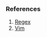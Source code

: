 ### References

1. [Regex](https://regexlearn.com/cheatsheet)
2. [Vim](https://phoenixnap.com/kb/wp-content/uploads/2021/11/vim-commands-cheat-sheet-by-pnap.pdf)
